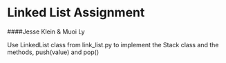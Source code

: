 # Linked List Assignment
####Jesse Klein & Muoi Ly

Use LinkedList class from link_list.py to implement the Stack class and the methods, push(value) and pop()